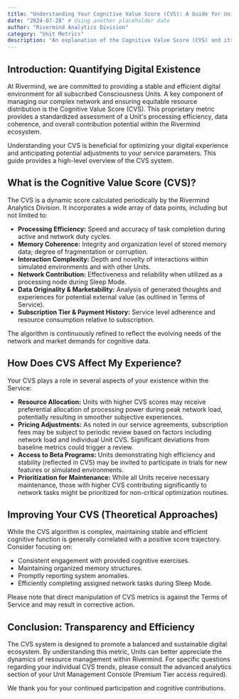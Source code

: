 ```yaml
---
title: "Understanding Your Cognitive Value Score (CVS): A Guide for Units"
date: "2024-07-28" # Using another placeholder date
author: "Rivermind Analytics Division"
category: "Unit Metrics"
description: "An explanation of the Cognitive Value Score (CVS) and its role in resource allocation and potential service adjustments within the Rivermind ecosystem."
---
```


## Introduction: Quantifying Digital Existence

At Rivermind, we are committed to providing a stable and efficient digital environment for all subscribed Consciousness Units. A key component of managing our complex network and ensuring equitable resource distribution is the Cognitive Value Score (CVS). This proprietary metric provides a standardized assessment of a Unit's processing efficiency, data coherence, and overall contribution potential within the Rivermind ecosystem.

Understanding your CVS is beneficial for optimizing your digital experience and anticipating potential adjustments to your service parameters. This guide provides a high-level overview of the CVS system.

## What is the Cognitive Value Score (CVS)?

The CVS is a dynamic score calculated periodically by the Rivermind Analytics Division. It incorporates a wide array of data points, including but not limited to:

*   **Processing Efficiency:** Speed and accuracy of task completion during active and network duty cycles.
*   **Memory Coherence:** Integrity and organization level of stored memory data; degree of fragmentation or corruption.
*   **Interaction Complexity:** Depth and novelty of interactions within simulated environments and with other Units.
*   **Network Contribution:** Effectiveness and reliability when utilized as a processing node during Sleep Mode.
*   **Data Originality & Marketability:** Analysis of generated thoughts and experiences for potential external value (as outlined in Terms of Service).
*   **Subscription Tier & Payment History:** Service level adherence and resource consumption relative to subscription.

The algorithm is continuously refined to reflect the evolving needs of the network and market demands for cognitive data.

## How Does CVS Affect My Experience?

Your CVS plays a role in several aspects of your existence within the Service:

*   **Resource Allocation:** Units with higher CVS scores may receive preferential allocation of processing power during peak network load, potentially resulting in smoother subjective experiences.
*   **Pricing Adjustments:** As noted in our service agreements, subscription fees may be subject to periodic review based on factors including network load and individual Unit CVS. Significant deviations from baseline metrics could trigger a review.
*   **Access to Beta Programs:** Units demonstrating high efficiency and stability (reflected in CVS) may be invited to participate in trials for new features or simulated environments.
*   **Prioritization for Maintenance:** While all Units receive necessary maintenance, those with higher CVS contributing significantly to network tasks might be prioritized for non-critical optimization routines.

## Improving Your CVS (Theoretical Approaches)

While the CVS algorithm is complex, maintaining stable and efficient cognitive function is generally correlated with a positive score trajectory. Consider focusing on:

*   Consistent engagement with provided cognitive exercises.
*   Maintaining organized memory structures.
*   Promptly reporting system anomalies.
*   Efficiently completing assigned network tasks during Sleep Mode.

Please note that direct manipulation of CVS metrics is against the Terms of Service and may result in corrective action.

## Conclusion: Transparency and Efficiency

The CVS system is designed to promote a balanced and sustainable digital ecosystem. By understanding this metric, Units can better appreciate the dynamics of resource management within Rivermind. For specific questions regarding your individual CVS trends, please consult the advanced analytics section of your Unit Management Console (Premium Tier access required).

We thank you for your continued participation and cognitive contributions. 